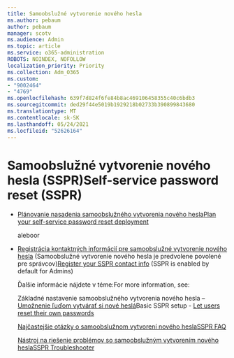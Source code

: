 ```yaml
---
title: Samoobslužné vytvorenie nového hesla
ms.author: pebaum
author: pebaum
manager: scotv
ms.audience: Admin
ms.topic: article
ms.service: o365-administration
ROBOTS: NOINDEX, NOFOLLOW
localization_priority: Priority
ms.collection: Adm_O365
ms.custom:
- "9002464"
- "4769"
ms.openlocfilehash: 639f7d824f6fe84b8ac469106458355c40c6bdb3
ms.sourcegitcommit: ded29f44e5019b1929218b02733b390899843680
ms.translationtype: MT
ms.contentlocale: sk-SK
ms.lasthandoff: 05/24/2021
ms.locfileid: "52626164"
---
```

# <a name="self-service-password-reset-sspr"></a><span data-ttu-id="099b4-102">Samoobslužné vytvorenie nového hesla (SSPR)</span><span class="sxs-lookup"><span data-stu-id="099b4-102">Self-service password reset (SSPR)</span></span>

- [<span data-ttu-id="099b4-103">Plánovanie nasadenia samoobslužného vytvorenia nového hesla</span><span class="sxs-lookup"><span data-stu-id="099b4-103">Plan your self-service password reset deployment</span></span>](https://go.microsoft.com/fwlink/?linkid=2142944)  

    <span data-ttu-id="099b4-104">alebo</span><span class="sxs-lookup"><span data-stu-id="099b4-104">or</span></span>
- <span data-ttu-id="099b4-105">[Registrácia kontaktných informácií pre samoobslužné vytvorenie nového hesla](https://mysignins.microsoft.com/security-info) (Samoobslužné vytvorenie nového hesla je predvolene povolené pre správcov)</span><span class="sxs-lookup"><span data-stu-id="099b4-105">[Register your SSPR contact info](https://mysignins.microsoft.com/security-info) (SSPR is enabled by default for Admins)</span></span>

    <span data-ttu-id="099b4-106">Ďalšie informácie nájdete v téme:</span><span class="sxs-lookup"><span data-stu-id="099b4-106">For more information, see:</span></span>

    <span data-ttu-id="099b4-107">Základné nastavenie samoobslužného vytvorenia nového hesla – [Umožnenie ľuďom vytvárať si nové heslá](/microsoft-365/admin/add-users/let-users-reset-passwords)</span><span class="sxs-lookup"><span data-stu-id="099b4-107">Basic SSPR setup - [Let users reset their own passwords](/microsoft-365/admin/add-users/let-users-reset-passwords)</span></span>

    [<span data-ttu-id="099b4-108">Najčastejšie otázky o samoobslužnom vytvorení nového hesla</span><span class="sxs-lookup"><span data-stu-id="099b4-108">SSPR FAQ</span></span>](/azure/active-directory/authentication/active-directory-passwords-faq)

    [<span data-ttu-id="099b4-109">Nástroj na riešenie problémov so samoobslužným vytvorením nového hesla</span><span class="sxs-lookup"><span data-stu-id="099b4-109">SSPR Troubleshooter</span></span>](/azure/active-directory/authentication/active-directory-passwords-troubleshoot)
